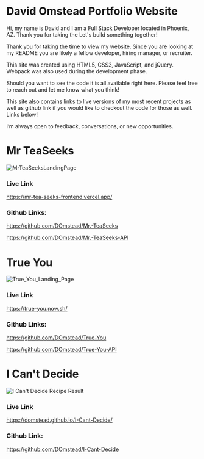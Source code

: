 # David Omstead Portfolio Website

Hi, my name is David and I am a Full Stack Developer located in Phoenix, AZ. Thank you for taking the  Let's build something together!

Thank you for taking the time to view my website. Since you are looking at my README you are likely a fellow developer, hiring manager, or recruiter. 

This site was created using HTML5, CSS3, JavaScript, and jQuery. Webpack was also used during the development phase. 

Should you want to see the code it is all available right here. Please feel free to reach out and let me know what you think! 

This site also contains links to live versions of my most recent projects as well as github link if you would like to checkout the code for those as well. Links below!




I’m always open to feedback, conversations, or new opportunities. 


# Mr TeaSeeks

 ![MrTeaSeeksLandingPage](https://user-images.githubusercontent.com/49734565/85107289-97fe0400-b1c2-11ea-8e7a-7ede5be08c80.png)

### Live Link 
 
 https://mr-tea-seeks-frontend.vercel.app/

### Github Links: 

 https://github.com/DOmstead/Mr.-TeaSeeks

 https://github.com/DOmstead/Mr.-TeaSeeks-API



# True You

 ![True_You_Landing_Page](https://user-images.githubusercontent.com/49734565/84541645-a45afc00-acac-11ea-80dc-83d782d9ab3f.png)

### Live Link 
 
https://true-you.now.sh/

### Github Links: 

https://github.com/DOmstead/True-You

https://github.com/DOmstead/True-You-API


# I Can't Decide

![I Can't Decide Recipe Result](https://user-images.githubusercontent.com/49734565/72671680-0b7cc900-3a0b-11ea-93fc-bfd20e9be935.png)

### Live Link 
 
https://domstead.github.io/I-Cant-Decide/

### Github Link: 

https://github.com/DOmstead/I-Cant-Decide
